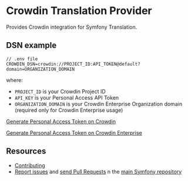 Crowdin Translation Provider
============================

Provides Crowdin integration for Symfony Translation.

DSN example
-----------

```
// .env file
CROWDIN_DSN=crowdin://PROJECT_ID:API_TOKEN@default?domain=ORGANIZATION_DOMAIN
```

where:
 - `PROJECT_ID` is your Crowdin Project ID
 - `API_KEY` is your Personal Access API Token
 - `ORGANIZATION_DOMAIN` is your Crowdin Enterprise Organization domain (required only for Crowdin Enterprise usage)

[Generate Personal Access Token on Crowdin](https://support.crowdin.com/account-settings/#api)

[Generate Personal Access Token on Crowdin Enterprise](https://support.crowdin.com/enterprise/personal-access-tokens/)

Resources
---------

 * [Contributing](https://symfony.com/doc/current/contributing/index.html)
 * [Report issues](https://github.com/symfony/symfony/issues) and
   [send Pull Requests](https://github.com/symfony/symfony/pulls)
    n the [main Symfony repository](https://github.com/symfony/symfony)
